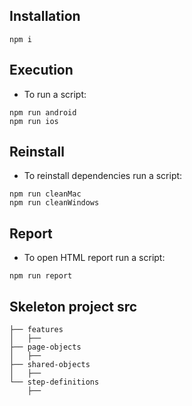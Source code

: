 ## Installation
```
npm i
```

## Execution
- To run a script:
```
npm run android
npm run ios
```
## Reinstall
- To reinstall dependencies run a script:
```
npm run cleanMac
npm run cleanWindows
```
## Report
- To open HTML report run a script:
```
npm run report
```
## Skeleton project src

```
├── features
│   ├── 
├── page-objects
│   ├── 
├── shared-objects
│   ├── 
└── step-definitions
    ├──
```
